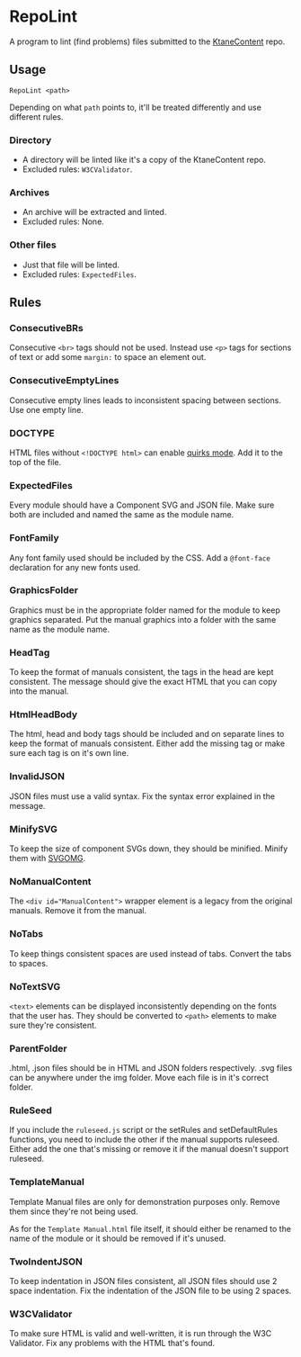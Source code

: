 # RepoLint
A program to lint (find problems) files submitted to the [KtaneContent](https://github.com/Timwi/KtaneContent) repo.

## Usage
```
RepoLint <path>
```
Depending on what `path` points to, it'll be treated differently and use different rules.
### Directory
 * A directory will be linted like it's a copy of the KtaneContent repo.
 * Excluded rules: `W3CValidator`.

### Archives
 * An archive will be extracted and linted.
 * Excluded rules: None.

### Other files
 * Just that file will be linted.
 * Excluded rules: `ExpectedFiles`.

## Rules
### ConsecutiveBRs
Consecutive `<br>` tags should not be used. Instead use `<p>` tags for sections of text or add some `margin:` to space an element out.
### ConsecutiveEmptyLines
Consecutive empty lines leads to inconsistent spacing between sections. Use one empty line.
### DOCTYPE
HTML files without `<!DOCTYPE html>` can enable [quirks mode](https://developer.mozilla.org/en-US/docs/Web/HTML/Quirks_Mode_and_Standards_Mode). Add it to the top of the file.
### ExpectedFiles
Every module should have a Component SVG and JSON file. Make sure both are included and named the same as the module name.
### FontFamily
Any font family used should be included by the CSS. Add a `@font-face` declaration for any new fonts used.
### GraphicsFolder
Graphics must be in the appropriate folder named for the module to keep graphics separated. Put the manual graphics into a folder with the same name as the module name.
### HeadTag
To keep the format of manuals consistent, the tags in the head are kept consistent. The message should give the exact HTML that you can copy into the manual.
### HtmlHeadBody
The html, head and body tags should be included and on separate lines to keep the format of manuals consistent. Either add the missing tag or make sure each tag is on it's own line.
### InvalidJSON
JSON files must use a valid syntax. Fix the syntax error explained in the message.
### MinifySVG
To keep the size of component SVGs down, they should be minified. Minify them with [SVGOMG](https://jakearchibald.github.io/svgomg/).
### NoManualContent
The `<div id="ManualContent">` wrapper element is a legacy from the original manuals. Remove it from the manual.
### NoTabs
To keep things consistent spaces are used instead of tabs. Convert the tabs to spaces.
### NoTextSVG
`<text>` elements can be displayed inconsistently depending on the fonts that the user has. They should be converted to `<path>` elements to make sure they're consistent.
### ParentFolder
.html, .json files should be in HTML and JSON folders respectively. .svg files can be anywhere under the img folder. Move each file is in it's correct folder.
### RuleSeed
If you include the `ruleseed.js` script or the setRules and setDefaultRules functions, you need to include the other if the manual supports ruleseed. Either add the one that's missing or remove it if the manual doesn't support ruleseed.
### TemplateManual
Template Manual files are only for demonstration purposes only. Remove them since they're not being used.

As for the `Template Manual.html` file itself, it should either be renamed to the name of the module or it should be removed if it's unused.
### TwoIndentJSON
To keep indentation in JSON files consistent, all JSON files should use 2 space indentation. Fix the indentation of the JSON file to be using 2 spaces.
### W3CValidator
To make sure HTML is valid and well-written, it is run through the W3C Validator. Fix any problems with the HTML that's found.